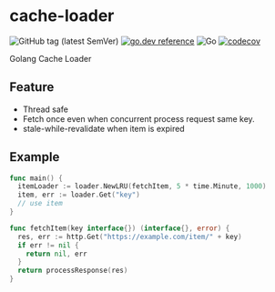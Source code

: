 # cache-loader
![GitHub tag (latest SemVer)](https://img.shields.io/github/v/tag/abihf/cache-loader?label=version)
[![go.dev reference](https://img.shields.io/badge/go.dev-reference-007d9c?logo=go&logoColor=white)](https://pkg.go.dev/github.com/abihf/cache-loader)
![Go](https://github.com/abihf/cache-loader/workflows/Go/badge.svg)
[![codecov](https://codecov.io/gh/abihf/cache-loader/branch/master/graph/badge.svg)](https://codecov.io/gh/abihf/cache-loader)

Golang Cache Loader

## Feature
 * Thread safe
 * Fetch once even when concurrent process request same key.
 * stale-while-revalidate when item is expired

## Example

```go
func main() {
  itemLoader := loader.NewLRU(fetchItem, 5 * time.Minute, 1000)
  item, err := loader.Get("key")
  // use item
}

func fetchItem(key interface{}) (interface{}, error) {
  res, err := http.Get("https://example.com/item/" + key)
  if err != nil {
    return nil, err
  }
  return processResponse(res)
}
```

